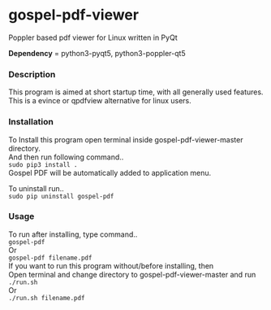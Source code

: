 # gospel-pdf-viewer
Poppler based pdf viewer for Linux written in PyQt

**Dependency** = python3-pyqt5, python3-poppler-qt5  

### Description
This program is aimed at short startup time, with all generally used features.  
This is a evince or qpdfview alternative for linux users.

### Installation
To Install this program open terminal inside gospel-pdf-viewer-master directory.  
And then run following command..  
`sudo pip3 install .`  
Gospel PDF will be automatically added to application menu.

To uninstall run..  
`sudo pip uninstall gospel-pdf`


### Usage
To run after installing, type command..  
  `gospel-pdf`  
Or  
  `gospel-pdf filename.pdf`  
If you want to run this program without/before installing, then  
Open terminal and change directory to gospel-pdf-viewer-master and run  
  `./run.sh`  
Or  
  `./run.sh filename.pdf`  

